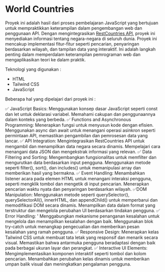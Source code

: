 # World Countries

Proyek ini adalah hasil dari proses pembelajaran JavaScript yang bertujuan untuk mempraktikkan keterampilan dalam pengembangan web dan penggunaan API. Dengan mengintegrasikan [RestCountries API](https://restcountries.com/), proyek ini menyediakan informasi tentang negara-negara di seluruh dunia. Proyek ini mencakup implementasi fitur-fitur seperti pencarian, penyaringan berdasarkan wilayah, dan tampilan data yang interaktif. Ini adalah langkah penting dalam memperdalam keterampilan pemrograman web dan mengaplikasikan teori ke dalam praktik.

Teknologi yang digunakan :
- HTML
- Tailwind CSS
- JavaScript

Beberapa hal yang dipelajari dari proyek ini :

✅ JavaScript Basics:
Menggunakan konsep dasar JavaScript seperti const dan let untuk deklarasi variabel. Memahami cakupan dan penggunaannya dalam konteks yang berbeda.
✅ Functions and Asynchronous Programming:
Menerapkan fungsi untuk menyusun kode dengan efisien. Menggunakan async dan await untuk menangani operasi asinkron seperti permintaan API, memastikan pengambilan dan pemrosesan data yang lancar.
✅ API Integration:
Mengintegrasikan RestCountries API untuk mengambil dan menampilkan data negara secara dinamis. Mempelajari cara menangani data JSON dan mengekstrak informasi yang relevan.
✅ Data Filtering and Sorting:
Mengembangkan fungsionalitas untuk memfilter dan mengurutkan data berdasarkan input pengguna. Menggunakan metode seperti filter(), sort(), dan includes() untuk memanipulasi array dan memberikan hasil yang bermakna.
✅ Event Handling:
Menambahkan listener acara pada elemen HTML untuk menangani interaksi pengguna, seperti mengklik tombol dan mengetik di input pencarian. Menerapkan pencarian waktu nyata dan penyaringan berdasarkan wilayah.
✅DOM Manipulation:
Menggunakan metode seperti querySelector(), querySelectorAll(), innerHTML, dan appendChild() untuk memperbarui dan memodifikasi DOM secara dinamis. Menampilkan data dalam format yang terstruktur dan mengelola perubahan UI berdasarkan tindakan pengguna.
✅ Error Handling: '
Menggabungkan mekanisme penanganan kesalahan untuk mengelola dan menampilkan kesalahan dengan baik. Menggunakan blok try-catch untuk menangkap pengecualian dan memberikan pesan kesalahan yang ramah pengguna.
✅ Responsive Design:
Menerapkan kelas Tailwind CSS untuk membuat tata letak yang responsif dan menarik secara visual. Memastikan bahwa antarmuka pengguna beradaptasi dengan baik pada berbagai ukuran layar dan perangkat.
✅ Interactive UI Elements:
Mengimplementasikan komponen interaktif seperti tombol dan kolom pencarian. Menambahkan perubahan kelas dinamis untuk memberikan umpan balik visual dan meningkatkan pengalaman pengguna.


